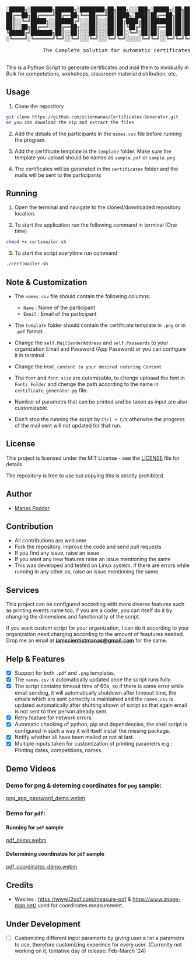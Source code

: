 <pre>

░█████╗░███████╗██████╗░████████╗██╗███╗░░░███╗░█████╗░██╗██╗░░░░░███████╗██████╗░
██╔══██╗██╔════╝██╔══██╗╚══██╔══╝██║████╗░████║██╔══██╗██║██║░░░░░██╔════╝██╔══██╗
██║░░╚═╝█████╗░░██████╔╝░░░██║░░░██║██╔████╔██║███████║██║██║░░░░░█████╗░░██████╔╝
██║░░██╗██╔══╝░░██╔══██╗░░░██║░░░██║██║╚██╔╝██║██╔══██║██║██║░░░░░██╔══╝░░██╔══██╗
╚█████╔╝███████╗██║░░██║░░░██║░░░██║██║░╚═╝░██║██║░░██║██║███████╗███████╗██║░░██║
░╚════╝░╚══════╝╚═╝░░╚═╝░░░╚═╝░░░╚═╝╚═╝░░░░░╚═╝╚═╝░░╚═╝╚═╝╚══════╝╚══════╝╚═╝░░╚═╝

            The Complete solution for automatic certificates mailing

</pre>

This is a Python Script to generate certificates and mail them to invidually in Bulk for competetions, workshops, classroom material distribution, etc.

## Usage

1. Clone the repository
```bash
git clone https://github.com/scienmanas/Certificates-Generator.git
or you can download the zip and extract the files
```

2. Add the details of the participants in the `names.csv` file before running the program.

3. Add the certificate template in the `template` folder. Make sure the template you upload should be names as `sample.pdf` or `sample.png`

4. The certificates will be generated in the `certificates` folder and the mails will be sent to the participants

## Running 

1. Open the terminal and navigate to the cloned/downloaded repository location.

2. To start the application run the following command in terminal (One time)
```bash
chmod +x certimailer.sh
```

3. To start the script everytime run command 
```bash
./certimailer.sh
```

## Note & Customization

- The `names.csv` file should contain the following columns:
    - `Name` : Name of the participant
    - `Email` : Email of the participant

- The `template` folder should contain the certificate template in `.png` or in `.pdf` format
- Change the `self.MailSenderAddress` and `self.Passwords` to your organization Email and Password (App Password) or you can configure it in terminal
- Change the `html_content to your desired redering Content` 

- The `font` and `font size` are cutomizable, to chenge uploaad the font in `Fonts Folder` and chenge the path according to the name in `certificate_generator.py` file.

- Number of parametrs that can be printed and be taken as input are also customizable.

- Don't stop the running the script by `Ctrl + C/X` otherwise the progress of the mail sent will not updated for that run.

## License

This project is licensed under the MIT License - see the [LICENSE](LICENSE) file for details

The repository is free to use but copying this is strictly prohibited.

## Author

- [Manas Poddar](https://www.instagram.com/scienmanas/)

## Contribution

- All contributions are welcome
- Fork the repository, improve the code and send pull requests
- If you find any issue, raise an issue
- If you want any new features raise an issue mentioning the same
- This was developed and tested on Linux system, if there are errors while running in any other os, raise an issue mentioning the same.

<!-- ## Feautres under development  -->

## Services 

This project can be configured according with more diverse features such as printing events name too, if you are a coder, you can itself do it by changing the dimensions and functionality of the script.

If you want custom script for your organization, I can do it according to your organization need charging according to the amount of feautures needed. Drop me an email at **iamscientistmanas@gmail.com** for the same.


## Help & Features

- [X] Support for both `.pdf` and `.png` templates.
- [x] The `names.csv` is automatically updated once the script runs fully.
- [x] The script contains timeout time of 60s, so if there is some error while email sending, it will automatically shutdown after timeout time, the emails which are sent correctly is maintained and the `names.csv` is updated automatically after shutting shown of script so that again email is not sent to ther person already sent.
- [x] Retry feature for network errors.
- [x] Automatic checking of python, pip and dependencies, the shell script is configured in such a way it will itself install the missing package.
- [x] Notify whether all have been mailed or not at last.
- [X] Multiple inputs taken for customization of printing parametrs e.g.: Printing dates, competitions, names.

## Demo Videos 

### Demo for png & deterning coordinates for `png` sample: 

[png_app_password_demo.webm](https://github.com/scienmanas/CertiMailer/assets/99756067/c2267784-ea5f-400d-ae8e-6923c1b38e4f)

### Demo for `pdf`:

#### Running for `pdf` sample

[pdf_demo.webm](https://github.com/scienmanas/CertiMailer/assets/99756067/8bffdd36-b093-4d4a-aadc-11230b86cb4e)

#### Determining coordinates for `pdf` sample

[pdf_coordinates_demo.webm](https://github.com/scienmanas/CertiMailer/assets/99756067/0e9d664d-ff87-4663-a8f9-2e8103e5a344)


## Credits

- Wesites : https://www.i2pdf.com/measure-pdf & https://www.image-map.net/ used for coordinates measurement.

## Under Development

- [ ] Customizing different input paramerts by giving user a list a parametrs to use, therefore customizing experince for every user. (Currenlty not working on it, tentative day of release: Feb-March '24)
